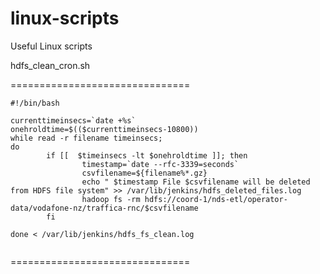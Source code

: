 linux-scripts
=============

Useful Linux scripts



hdfs_clean_cron.sh

===============================
```
#!/bin/bash

currenttimeinsecs=`date +%s`
onehroldtime=$(($currenttimeinsecs-10800))
while read -r filename timeinsecs;
do
        if [[  $timeinsecs -lt $onehroldtime ]]; then
                timestamp=`date --rfc-3339=seconds`
                csvfilename=${filename%*.gz}
                echo " $timestamp File $csvfilename will be deleted from HDFS file system" >> /var/lib/jenkins/hdfs_deleted_files.log
                hadoop fs -rm hdfs://coord-1/nds-etl/operator-data/vodafone-nz/traffica-rnc/$csvfilename
        fi

done < /var/lib/jenkins/hdfs_fs_clean.log


```
===============================

